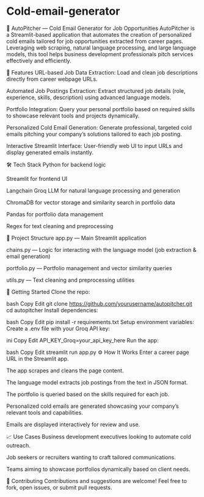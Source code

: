 # Cold-email-generator
📧 AutoPitcher — Cold Email Generator for Job Opportunities
AutoPitcher is a Streamlit-based application that automates the creation of personalized cold emails tailored for job opportunities extracted from career pages. Leveraging web scraping, natural language processing, and large language models, this tool helps business development professionals pitch services effectively and efficiently.

🚀 Features
URL-based Job Data Extraction:
Load and clean job descriptions directly from career webpage URLs.

Automated Job Postings Extraction:
Extract structured job details (role, experience, skills, description) using advanced language models.

Portfolio Integration:
Query your personal portfolio based on required skills to showcase relevant tools and projects dynamically.

Personalized Cold Email Generation:
Generate professional, targeted cold emails pitching your company’s solutions tailored to each job posting.

Interactive Streamlit Interface:
User-friendly web UI to input URLs and display generated emails instantly.

🛠️ Tech Stack
Python for backend logic

Streamlit for frontend UI

Langchain Groq LLM for natural language processing and generation

ChromaDB for vector storage and similarity search in portfolio data

Pandas for portfolio data management

Regex for text cleaning and preprocessing

📂 Project Structure
app.py — Main Streamlit application

chains.py — Logic for interacting with the language model (job extraction & email generation)

portfolio.py — Portfolio management and vector similarity queries

utils.py — Text cleaning and preprocessing utilities

🔧 Getting Started
Clone the repo:

bash
Copy
Edit
git clone https://github.com/yourusername/autopitcher.git
cd autopitcher
Install dependencies:

bash
Copy
Edit
pip install -r requirements.txt
Setup environment variables:
Create a .env file with your Groq API key:

ini
Copy
Edit
API_KEY_Groq=your_api_key_here
Run the app:

bash
Copy
Edit
streamlit run app.py
⚙️ How It Works
Enter a career page URL in the Streamlit app.

The app scrapes and cleans the page content.

The language model extracts job postings from the text in JSON format.

The portfolio is queried based on the skills required for each job.

Personalized cold emails are generated showcasing your company’s relevant tools and capabilities.

Emails are displayed interactively for review and use.

📈 Use Cases
Business development executives looking to automate cold outreach.

Job seekers or recruiters wanting to craft tailored communications.

Teams aiming to showcase portfolios dynamically based on client needs.

🤝 Contributing
Contributions and suggestions are welcome! Feel free to fork, open issues, or submit pull requests.
